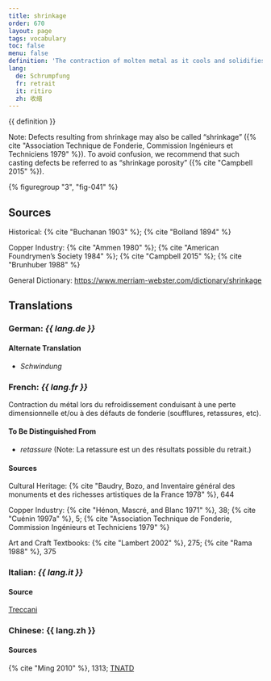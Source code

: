 ```yaml
---
title: shrinkage
order: 670
layout: page
tags: vocabulary
toc: false
menu: false
definition: 'The contraction of molten metal as it cools and solidifies after casting, resulting in a reduction of the overall dimensions of the cast as well as possible casting defects. See [II.4§1.1.1](/vol-2/4/#S1.1.1).'
lang:
  de: Schrumpfung
  fr: retrait
  it: ritiro
  zh: 收缩
---
```


{{ definition }}

<div class="backmatter">
Note: Defects resulting from shrinkage may also be called “shrinkage” ({% cite "Association Technique de Fonderie, Commission Ingénieurs et Techniciens 1979" %}). To avoid confusion, we recommend that such casting defects be referred to as “shrinkage porosity” ({% cite "Campbell 2015" %}).
</div>

{% figuregroup "3", "fig-041" %}

## Sources

Historical: {% cite "Buchanan 1903" %}; {% cite "Bolland 1894" %}

Copper Industry: {% cite "Ammen 1980" %}; {% cite "American Foundrymen’s Society 1984" %}; {% cite "Campbell 2015" %}; {% cite "Brunhuber 1988" %}

General Dictionary: <https://www.merriam-webster.com/dictionary/shrinkage>

## Translations

<div class="accordion">

### **German**: *{{ lang.de }}*

#### Alternate Translation

- *Schwindung*

### **French**: *{{ lang.fr }}*

Contraction du métal lors du refroidissement conduisant à une perte dimensionnelle et/ou à des défauts de fonderie (soufflures, retassures, etc).

#### To Be Distinguished From

- *retassure* (Note: La retassure est un des résultats possible du retrait.)

#### Sources

Cultural Heritage: {% cite "Baudry, Bozo, and Inventaire général des monuments et des richesses artistiques de la France 1978" %}, 644

Copper Industry: {% cite "Hénon, Mascré, and Blanc 1971" %}, 38; {% cite "Cuénin 1997a" %}, 5; {% cite "Association Technique de Fonderie, Commission Ingénieurs et Techniciens 1979" %}

Art and Craft Textbooks: {% cite "Lambert 2002" %}, 275; {% cite "Rama 1988" %}, 375

### **Italian**: *{{ lang.it }}*

#### Source

[Treccani](https://www.treccani.it/enciclopedia/ritiro_%28Dizionario-delle-Scienze-Fisiche%29/)

### **Chinese**: {{ lang.zh }}

#### Sources

{% cite "Ming 2010" %}, 1313; [TNATD](https://terms.naer.edu.tw/detail/941509/?index=5)

</div>
